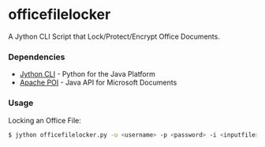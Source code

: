 officefilelocker
================

A Jython CLI Script that Lock/Protect/Encrypt Office Documents.

### Dependencies
 - [Jython CLI](http://www.jython.org/) - Python for the Java Platform
 - [Apache POI](http://poi.apache.org/) -  Java API for Microsoft Documents

### Usage

Locking an Office File:
```bash
$ jython officefilelocker.py -u <username> -p <password> -i <inputfile> -o <outputfile>
```
